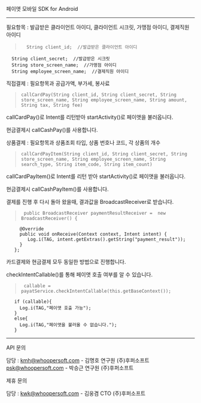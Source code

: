 페이앳 모바일 SDK for Android

--------------------------------------------------------------------

필요항목 : 발급받은 클라이언트 아이디, 클라이언트 시크릿, 가맹점 아이디, 결제직원 아이디
>       String client_id;  //발급받은 클라이언트 아이디
      String client_secret;  //발급받은 시크릿
      String store_screen_name;  //가맹점 아이디
      String employee_screen_name;  //결제직원 아이디
              

직접결제 : 필요항목과 공급가액, 부가세, 봉사료
>     callCardPay(String client_id, String client_secret, String store_screen_name, String employee_screen_name, String amount, String tax, String fee)


callCardPay()로 Intent를 리턴받아 startActivity()로 페이앳을 불러옵니다.

현금결제시 callCashPay()를 사용합니다.

              
              
상품결제 : 필요항목과 상품조회 타입, 상품 번호나 코드, 각 상품의 개수
>     callCardPayItem(String client_id, String client_secret, String store_screen_name, String employee_screen_name, String search_type, String item_code, String item_count)

callCardPayItem()로 Intent를 리턴 받아 startActivity()로 페이앳을 불러옵니다.

현금결제시 callCashPayItem()를 사용합니다.


              
결제를 진행 후 다시 돌아 왔을때,
결과값을 BroadcastReceiver로 받습니다.

>      public BroadcastReceiver paymentResultReceiver =  new BroadcastReceiver() {
         @Override
         public void onReceive(Context context, Intent intent) {
        	Log.i(TAG, intent.getExtras().getString("payment_result"));
         }
       };

카드결제와 현금결제 모두 동일한 방법으로 진행합니다.



checkIntentCallable()를 통해 페이앳 호출 여부를 알 수 있습니다.
>      callable = payatService.checkIntentCallable(this.getBaseContext());	
       if (callable){
         Log.i(TAG,"페이앳 호출 가능");
       }
       else{
         Log.i(TAG,"페이앳을 불러올 수 없습니다.");
       }

--------------------------------------------------------------------

API 문의

담당 : kmh@whoopersoft.com - 김명호 연구원 (주)후퍼소프트
      psk@whoopersoft.com - 박승근 연구원 (주)후퍼소프트
      
제휴 문의

담당 : kwk@whoopersoft.com - 김웅겸 CTO (주)후퍼소프트
